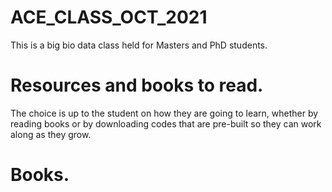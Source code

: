 # ACE_CLASS_OCT_2021

This is a big bio data class held for Masters and PhD students.

# Resources and books to read.

The choice is up to the student on how they are going to learn, whether by reading books or by downloading codes that are pre-built so they can work along as they grow.

# Books.


